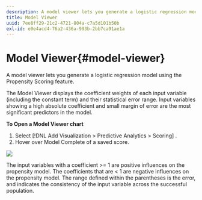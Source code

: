 ```yaml
---
description: A model viewer lets you generate a logistic regression model using the Propensity Scoring feature.
title: Model Viewer
uuid: 7ee8ff29-21c2-4721-804a-c7a5d101b50b
exl-id: e0e4acd4-76a2-436a-993b-2bb7ca91ae1a
---
```

# Model Viewer{#model-viewer}

A model viewer lets you generate a logistic regression model using the Propensity Scoring feature.

The Model Viewer displays the coefficient weights of each input variable (including the constant term) and their statistical error range. Input variables showing a high absolute coefficient and small margin of error are the most significant predictors in the model.

**To Open a Model Viewer chart**

1. Select [!DNL Add Visualization > Predictive Analytics > Scoring] . 
1. Hover over Model Complete of a saved score.

![](assets/propensity_model_viewer.png)

The input variables with a coefficient >= 1 are positive influences on the propensity model. The coefficients that are < 1 are negative influences on the propensity model. The range defined within the parentheses is the error, and indicates the consistency of the input variable across the successful population.
